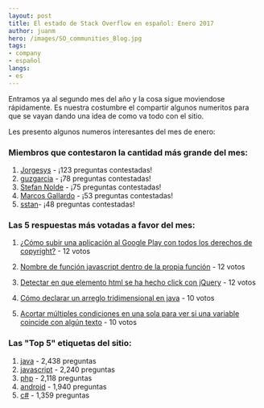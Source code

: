 ```yaml
---
layout: post
title: El estado de Stack Overflow en español: Enero 2017
author: juanm
hero: /images/SO_communities_Blog.jpg
tags:
- company
- español
langs:
- es
---
```

Entramos ya al segundo mes del año y la cosa sigue moviendose rápidamente. Es nuestra costumbre el compartir algunos numeritos para que se vayan dando una idea de como va todo con el sitio. 

Les presento algunos numeros interesantes del mes de enero:

### Miembros que contestaron la cantidad más grande del mes:
1. [Jorgesys](http://es.stackoverflow.com/users/95/jorgesys) - ¡123 preguntas contestadas!
2. [guzgarcia](http://es.stackoverflow.com/users/26302/guzgarcia) - ¡78 preguntas contestadas!
3. [Stefan Nolde](http://es.stackoverflow.com/users/26822/stefan-nolde) - ¡75 preguntas contestadas!
4. [Marcos Gallardo](http://es.stackoverflow.com/users/16597/marcos-gallardo) - ¡53 preguntas contestadas!
5. [sstan](http://es.stackoverflow.com/users/18951/sstan)- ¡48 preguntas contestadas!

### Las 5 respuestas más votadas a favor del mes:

1. [¿Cómo subir una aplicación al Google Play con todos los derechos de copyright?](http://es.stackoverflow.com/questions/41605/c%C3%B3mo-subir-una-aplicaci%C3%B3n-al-google-play-con-todos-los-derechos-de-copyright/42076#42076) - 12 votos

2. [Nombre de función javascript dentro de la propia función](http://es.stackoverflow.com/questions/44879/nombre-de-funci%C3%B3n-javascript-dentro-de-la-propia-funci%C3%B3n/44881#44881) - 12 votos

3. [Detectar en que elemento html se ha hecho click con jQuery](http://es.stackoverflow.com/questions/45142/detectar-en-que-elemento-html-se-ha-hecho-click-con-jquery/45476#45476) -  12 votos

4. [Cómo declarar un arreglo tridimensional en java](http://es.stackoverflow.com/questions/44612/c%C3%B3mo-declarar-un-arreglo-tridimensional-en-java/44622#44622) - 10 votos

5. [Acortar múltiples condiciones en una sola para ver si una variable coincide con algún texto](http://es.stackoverflow.com/questions/45324/acortar-m%C3%BAltiples-condiciones-en-una-sola-para-ver-si-una-variable-coincide-con/45327#45327) - 10 votos


### Las "Top 5" etiquetas del sitio:
1. [java](http://es.stackoverflow.com/questions/tagged/java) - 2,438 preguntas
2. [javascript](http://es.stackoverflow.com/questions/tagged/javascript) - 2,240 preguntas 
3. [php](http://es.stackoverflow.com/questions/tagged/php) - 2,118 preguntas
4. [android](http://es.stackoverflow.com/questions/tagged/android) - 1,940 preguntas
5. [c#](http://es.stackoverflow.com/questions/tagged/c%23) - 1,359 preguntas
 
 
 
 
 
 
 
 
 
 
 
 
